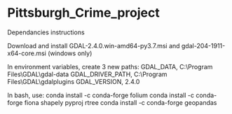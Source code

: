 # Pittsburgh_Crime_project

Dependancies instructions

Download and install GDAL-2.4.0.win-amd64-py3.7.msi and gdal-204-1911-x64-core.msi (windows only)

In environment variables, create 3 new paths:
GDAL_DATA, C:\Program Files\GDAL\gdal-data
GDAL_DRIVER_PATH, C:\Program Files\GDAL\gdalplugins
GDAL_VERSION, 2.4.0

In bash, use:
conda install -c conda-forge folium
conda install -c conda-forge fiona shapely pyproj rtree
conda install -c conda-forge geopandas